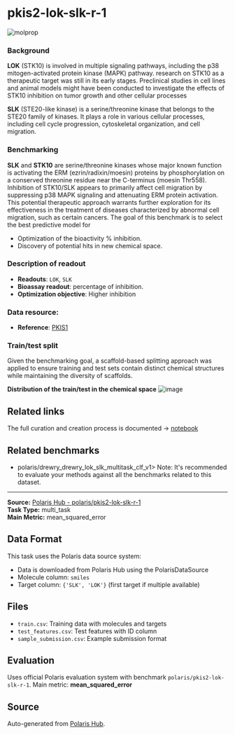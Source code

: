 # pkis2-lok-slk-r-1

![molprop](https://storage.googleapis.com/polaris-public/icons/icons8-fox-60-kinases.png)

### Background

**LOK** (STK10) is involved in multiple signaling pathways, including the p38 mitogen-activated protein kinase (MAPK) pathway. research on STK10 as a therapeutic target was still in its early stages. Preclinical studies in cell lines and animal models might have been conducted to investigate the effects of STK10 inhibition on tumor growth and other cellular processes

**SLK** (STE20-like kinase) is a serine/threonine kinase that belongs to the STE20 family of kinases. It plays a role in various cellular processes, including cell cycle progression, cytoskeletal organization, and cell migration. 

### Benchmarking

**SLK** and **STK10** are serine/threonine kinases whose major known function is activating the ERM (ezrin/radixin/moesin) proteins by phosphorylation on a conserved threonine residue near the C-terminus (moesin Thr558). Inhibition of STK10/SLK appears to primarily affect cell migration by suppressing p38 MAPK signaling and attenuating ERM protein activation. This potential therapeutic approach warrants further exploration for its effectiveness in the treatment of diseases characterized by abnormal cell migration, such as certain cancers. The goal of this benchmark is to select the best predictive model for 
- Optimization of the bioactivity % inhibition.
- Discovery of potential hits in new chemical space.

### Description of readout 
- **Readouts**: `LOK`, `SLK`
- **Bioassay readout**: percentage of inhibition.
- **Optimization objective**: Higher inhibition

### Data resource: 

- **Reference**: [PKIS1](https://pubmed.ncbi.nlm.nih.gov/26501955)

### Train/test split

Given the benchmarking goal, a scaffold-based splitting approach was applied to ensure training and test sets contain distinct chemical structures while maintaining the diversity of scaffolds.

**Distribution of the train/test in the chemical space**
![image](https://storage.googleapis.com/polaris-public/datasets/kinases/lok_slk/figures/drewry_lok_slk_v1_tnse_scaffold_split.png)

## Related links

The full curation and creation process is documented -> [notebook](https://github.com/polaris-hub/polaris-recipes/blob/main/org-Polaris/drewry2017_pkis2_subset/02_pkis2_kinase_dataset.ipynb)

## Related benchmarks
- polaris/drewry_drewry_lok_slk_multitask_clf_v1> Note: It's recommended to evaluate your methods against all the benchmarks related to this dataset. 

---

**Source:** [Polaris Hub - polaris/pkis2-lok-slk-r-1](https://polarishub.io)  
**Task Type:** multi_task  
**Main Metric:** mean_squared_error

## Data Format

This task uses the Polaris data source system:
- Data is downloaded from Polaris Hub using the PolarisDataSource
- Molecule column: `smiles`
- Target column: `{'SLK', 'LOK'}` (first target if multiple available)

## Files

- `train.csv`: Training data with molecules and targets
- `test_features.csv`: Test features with ID column
- `sample_submission.csv`: Example submission format

## Evaluation

Uses official Polaris evaluation system with benchmark `polaris/pkis2-lok-slk-r-1`.
Main metric: **mean_squared_error**

## Source

Auto-generated from [Polaris Hub](https://polarishub.io/).
